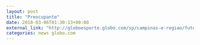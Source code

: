 ```yaml
---
layout: post
title: "Preocupante"
date: 2018-03-06T01:30:13+00:00
external_link: "http://globoesporte.globo.com/sp/campinas-e-regiao/futebol/campeonato-paulista/jogo/05-03-2018/ponte-preta-bragantino/"
categories: news globo.com
---
```

